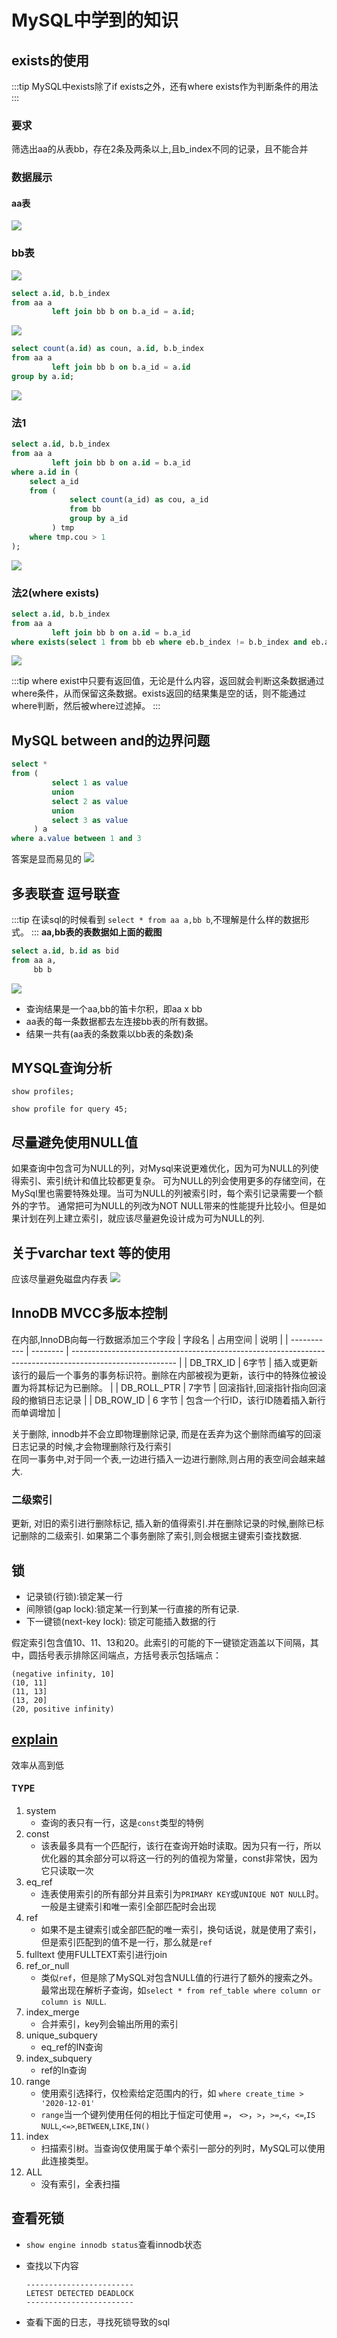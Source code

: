 # MySQL中学到的知识
## exists的使用

:::tip
 MySQL中exists除了if exists之外，还有where exists作为判断条件的用法
:::

### 要求
筛选出aa的从表bb，存在2条及两条以上,且b_index不同的记录，且不能合并

### 数据展示
#### aa表
![](https://cdn.clinan.xyz/mysql_learn_1.png)
### bb表
![](https://cdn.clinan.xyz/mysql_learn_2.png)
```sql
select a.id, b.b_index
from aa a
         left join bb b on b.a_id = a.id;
```
![](https://cdn.clinan.xyz/mysql_learn_3.png)

```sql
select count(a.id) as coun, a.id, b.b_index
from aa a
         left join bb b on b.a_id = a.id
group by a.id;
```
![](https://cdn.clinan.xyz/mysql_learn_4.png)

### 法1
```sql
select a.id, b.b_index
from aa a
         left join bb b on a.id = b.a_id
where a.id in (
    select a_id
    from (
             select count(a_id) as cou, a_id
             from bb
             group by a_id
         ) tmp
    where tmp.cou > 1
);
```
![](https://cdn.clinan.xyz/mysql_learn_5.png)



### 法2(where exists)
```sql
select a.id, b.b_index
from aa a
         left join bb b on a.id = b.a_id
where exists(select 1 from bb eb where eb.b_index != b.b_index and eb.a_id = a.id);
```

![](https://cdn.clinan.xyz/mysql_learn_6.png)

:::tip
where exist中只要有返回值，无论是什么内容，返回就会判断这条数据通过where条件，从而保留这条数据。exists返回的结果集是空的话，则不能通过where判断，然后被where过滤掉。
:::

## MySQL between and的边界问题
```sql
select *
from (
         select 1 as value
         union
         select 2 as value
         union
         select 3 as value
     ) a
where a.value between 1 and 3
```
答案是显而易见的
![](https://cdn.clinan.xyz/mysql_learn_7.png)

## 多表联查 逗号联查
:::tip
在读sql的时候看到 `select * from aa a,bb b`,不理解是什么样的数据形式。
:::
**aa,bb表的表数据如上面的截图**
```sql
select a.id, b.id as bid
from aa a,
     bb b
```
![](https://cdn.clinan.xyz/mysql_learn_8.png)

- 查询结果是一个aa,bb的笛卡尔积，即aa x bb 
- aa表的每一条数据都去左连接bb表的所有数据。
- 结果一共有(aa表的条数乘以bb表的条数)条


## MYSQL查询分析

`show profiles;`

`show profile for query 45;`

## 尽量避免使用NULL值
如果查询中包含可为NULL的列，对Mysql来说更难优化，因为可为NULL的列使得索引、索引统计和值比较都更复杂。
可为NULL的列会使用更多的存储空间，在MySql里也需要特殊处理。当可为NULL的列被索引时，每个索引记录需要一个额外的字节。
通常把可为NULL的列改为NOT NULL带来的性能提升比较小。但是如果计划在列上建立索引，就应该尽量避免设计成为可为NULL的列.

## 关于varchar text 等的使用
应该尽量避免磁盘内存表
![](https://cdn.clinan.xyz/mysql_learn_9.png)


## InnoDB MVCC多版本控制
在内部,InnoDB向每一行数据添加三个字段
| 字段名      | 占用空间 | 说明                                                                                                     |
| ----------- | -------- | -------------------------------------------------------------------------------------------------------- |
| DB_TRX_ID   | 6字节    | 插入或更新该行的最后一个事务的事务标识符。删除在内部被视为更新，该行中的特殊位被设置为将其标记为已删除。 |
| DB_ROLL_PTR | 7字节    | 回滚指针,回滚指针指向回滚段的撤销日志记录                                                                |
| DB_ROW_ID   | 6 字节   | 包含一个行ID，该行ID随着插入新行而单调增加                                                               |

关于删除, innodb并不会立即物理删除记录, 而是在丢弃为这个删除而编写的回滚日志记录的时候,才会物理删除行及行索引   
在同一事务中,对于同一个表,一边进行插入一边进行删除,则占用的表空间会越来越大.

### 二级索引
更新, 对旧的索引进行删除标记, 插入新的值得索引.并在删除记录的时候,删除已标记删除的二级索引.
如果第二个事务删除了索引,则会根据主键索引查找数据.


## 锁
- 记录锁(行锁):锁定某一行
- 间隙锁(gap lock):锁定某一行到某一行直接的所有记录.
- 下一键锁(next-key lock): 锁定可能插入数据的行  
  

假定索引包含值10、11、13和20。此索引的可能的下一键锁定涵盖以下间隔，其中，圆括号表示排除区间端点，方括号表示包括端点：
```
(negative infinity, 10]
(10, 11]
(11, 13]
(13, 20]
(20, positive infinity)
```

## [explain](https://dev.mysql.com/doc/refman/8.0/en/explain-output.html)

效率从高到低

#### TYPE

1. system
   - 查询的表只有一行，这是`const`类型的特例
2. const
   - 该表最多具有一个匹配行，该行在查询开始时读取。因为只有一行，所以优化器的其余部分可以将这一行的列的值视为常量，const非常快，因为它只读取一次
3. eq_ref
   - 连表使用索引的所有部分并且索引为`PRIMARY KEY`或`UNIQUE NOT NULL`时。一般是主键索引和唯一索引全部匹配时会出现
4. ref
   - 如果不是主键索引或全部匹配的唯一索引，换句话说，就是使用了索引，但是索引匹配到的值不是一行，那么就是`ref`
5. fulltext 使用FULLTEXT索引进行join
6. ref_or_null 
   - 类似`ref`，但是除了MySQL对包含NULL值的行进行了额外的搜索之外。最常出现在解析子查询，如`select * from ref_table where column or column is NULL`.
7. index_merge
   - 合并索引，key列会输出所用的索引
8. unique_subquery
   - eq_ref的IN查询
9. index_subquery
   - ref的In查询
10. range
    - 使用索引选择行，仅检索给定范围内的行，如 `where create_time > '2020-12-01'`
    - `range`当一个键列使用任何的相比于恒定可使用 `=`， `<>`，`>`，`>=`,`<`，`<=`,`IS NULL`,`<=>`,`BETWEEN`,`LIKE`,`IN()`  
11. index
    - 扫描索引树。当查询仅使用属于单个索引一部分的列时，MySQL可以使用此连接类型。
12. ALL
    - 没有索引，全表扫描





## 查看死锁

- `show engine innodb status`查看innodb状态

- 查找以下内容

  ```log
  ------------------------
  LETEST DETECTED DEADLOCK
  ------------------------
  ```

- 查看下面的日志，寻找死锁导致的sql